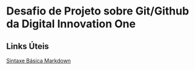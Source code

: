 # Desafio de Projeto sobre Git/Github da Digital Innovation One

## Links Úteis
[Sintaxe Básica Markdown](https://www.markdownguide.org/basic-syntax/)
